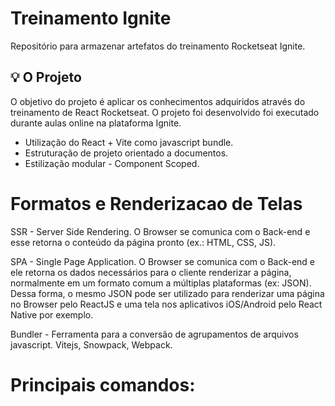 # Treinamento Ignite

Repositório para armazenar artefatos do treinamento Rocketseat Ignite.

##  :bulb: O Projeto
O objetivo do projeto é aplicar os conhecimentos adquiridos através do treinamento de React Rocketseat. O projeto foi desenvolvido foi executado durante aulas online na plataforma Ignite.

- Utilização do React + Vite como javascript bundle.
- Estruturação de projeto orientado a documentos.
- Estilização modular - Component Scoped.

# Formatos e Renderizacao de Telas

SSR - Server Side Rendering. O Browser se comunica com o Back-end e esse retorna o conteúdo da página pronto (ex.: HTML, CSS, JS).

SPA - Single Page Application. O Browser se comunica com o Back-end e ele retorna os dados necessários para o cliente renderizar a página, normalmente em um formato comum a múltiplas plataformas (ex: JSON). Dessa forma, o mesmo JSON pode ser utilizado para renderizar uma página no Browser pelo ReactJS e uma tela nos aplicativos iOS/Android pelo React Native por exemplo.

Bundler - Ferramenta para a conversão de agrupamentos de arquivos javascript. Vitejs, Snowpack, Webpack.

# Principais comandos:

